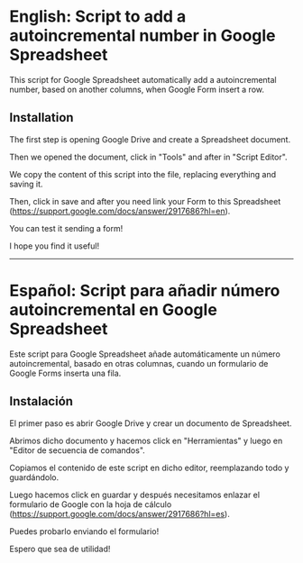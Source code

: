 # English: Script to add a autoincremental number in Google Spreadsheet

This script for Google Spreadsheet automatically add a autoincremental number, based on another columns, when Google Form insert a row.

## Installation

The first step is opening Google Drive and create a Spreadsheet document.

Then we opened the document, click in "Tools" and after in "Script Editor". 

We copy the content of this script into the file, replacing everything and saving it.

Then, click in save and after you need link your Form to this Spreadsheet (https://support.google.com/docs/answer/2917686?hl=en).

You can test it sending a form!

I hope you find it useful!

---

# Español: Script para añadir número autoincremental en Google Spreadsheet

Este script para Google Spreadsheet añade automáticamente un número autoincremental, basado en otras columnas, cuando un formulario de Google Forms inserta una fila.

## Instalación

El primer paso es abrir Google Drive y crear un documento de Spreadsheet.

Abrimos dicho documento y hacemos click en "Herramientas" y luego en "Editor de secuencia de comandos".

Copiamos el contenido de este script en dicho editor, reemplazando todo y guardándolo.

Luego hacemos click en guardar y después necesitamos enlazar el formulario de Google con la hoja de cálculo (https://support.google.com/docs/answer/2917686?hl=es).

Puedes probarlo enviando el formulario!

Espero que sea de utilidad!